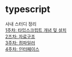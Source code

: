 # typescript

사내 스터디 정리   
[1주차: 타입스크립트 개념 및 설치](week1/readme.md)  
[2즈차: 자료구조](week2/readme.md)  
[3주차: 컴파일러](week3/readme.md)  
[4주차: 인터페이스](week4/readme.md)